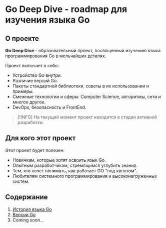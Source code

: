 # Go Deep Dive - roadmap для изучения языка Go

## О проекте

**Go Deep Dive** - образовательный проект, посвященный изучению языка программирования Go в мельчайших деталях.

Проект включает в себя:

- Устройство Go внутри.
- Различие версий Go.
- Пакеты стандартной библиотеки, советы в их использовании и примеры.
- Смежные технологии и сферы: Computer Science, алгоритмы, сети и многое другое.
- DevOps, безопасность и FrontEnd.

> [!INFO]
> На текущий момент проект находится в стадии активной разработки.

## Для кого этот проект

Этот проект будет полезен:

- Новичкам, которые хотят освоить язык Go.
- Опытным разработчикам, стремящимся углубить знания.
- Тем, кто хочет понимать, как работает GO "под капотом".
- Любителям системного программирования и высоконагруженных систем.

## Содержание

1. [История языка Go](golang/history.md)
2. [Версии Go](golang/versions.md)
3. Coming soon...
